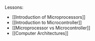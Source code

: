 Lessons: 
- [[Introduction of Microprocessors]]
- [[Introduction to Microcontroller]]
- [[Microprocessor vs Microcontroller]]
- [[Computer Architectures]]
